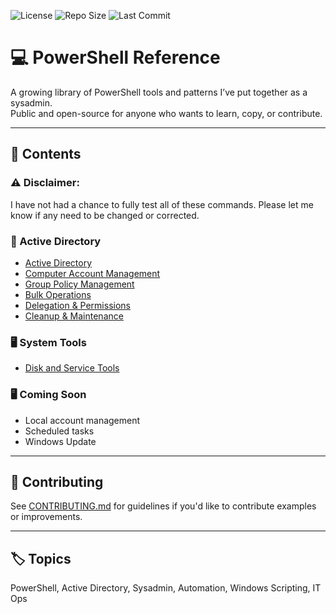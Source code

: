 ![License](https://img.shields.io/github/license/CyberNomadX/powershell-reference)
![Repo Size](https://img.shields.io/github/repo-size/CyberNomadX/powershell-reference)
![Last Commit](https://img.shields.io/github/last-commit/CyberNomadX/powershell-reference)

# 💻 PowerShell Reference

A growing library of PowerShell tools and patterns I’ve put together as a sysadmin.  
Public and open-source for anyone who wants to learn, copy, or contribute.

---

## 📂 Contents

### ⚠️ Disclaimer:
I have not had a chance to fully test all of these commands. Please let me know if any need to be changed or corrected.

### 🔐 Active Directory

- [Active Directory](ad/Active_Directory.md)
- [Computer Account Management](ad/Computer_Account_Management.md)
- [Group Policy Management](ad/Group_Policy_Management.md)
- [Bulk Operations](ad/Bulk_Operations.md)
- [Delegation & Permissions](ad/Delegation_and_Permissions.md)
- [Cleanup & Maintenance](ad/Cleanup_and_Maintenance.md)

### 🖥️ System Tools

- [Disk and Service Tools](system/Disk_and_Service_Tools.md)

### 🖥️ Coming Soon

- Local account management
- Scheduled tasks
- Windows Update

---

## 🤝 Contributing

See [CONTRIBUTING.md](CONTRIBUTING.md) for guidelines if you'd like to contribute examples or improvements.

---

## 🏷️ Topics

PowerShell, Active Directory, Sysadmin, Automation, Windows Scripting, IT Ops
